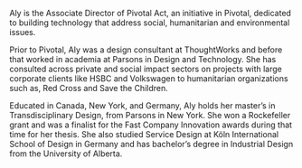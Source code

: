 Aly is the Associate Director of Pivotal Act, an initiative in Pivotal, dedicated to building technology that address social, humanitarian and environmental issues.

Prior to Pivotal, Aly was a design consultant at ThoughtWorks and before that worked in academia at Parsons in Design and Technology. She has consulted across private and social impact sectors on projects with large corporate clients like HSBC and Volkswagen to humanitarian organizations such as, Red Cross and Save the Children.

Educated in Canada, New York, and Germany, Aly holds her master’s in Transdisciplinary Design, from Parsons in New York. She won a Rockefeller grant and was a finalist for the Fast Company Innovation awards during that time for her thesis. She also studied Service Design at Köln International School of Design in Germany and has bachelor’s degree in Industrial Design from the University of Alberta.